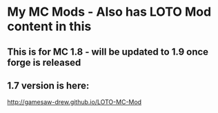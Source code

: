 # My MC Mods - Also has LOTO Mod content in this
## This is for MC 1.8 - will be updated to 1.9 once forge is released

## 1.7 version is here:
http://gamesaw-drew.github.io/LOTO-MC-Mod
